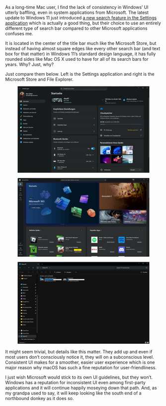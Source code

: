 As a long-time Mac user, I find the lack of consistency in Windows’ UI utterly baffling, even in system applications from Microsoft. The latest update to Windows 11 just introduced [a new search feature in the Settings application](https://www.neowin.net/news/windows-11-gets-an-important-taskbar-update-and-more-in-the-latest-builds/) which is actually a good thing, but their choice to use an entirely different type of search bar compared to other Microsoft applications confuses me.

It is located in the center of the title bar much like the Microsoft Store, but instead of having almost square edges like every other search bar (and text box for that matter) in Windows 11’s standard design language, it has fully rounded sides like Mac OS X used to have for all of its search bars for years. Why? Just, why?

Just compare them below. Left is the Settings application and right is the Microsoft Store and File Explorer.

<figure><a href="https://blog.alexseifert.com/?attachment_id=9400"><img decoding="async" alt="Windows 11 Settings" data-height="932" data-id="9400" data-link="https://blog.alexseifert.com/?attachment_id=9400" data-url="https://blog.alexseifert.com/wp-content/uploads/2025/07/Screenshot-2025-07-29-222345-1024x672.png" data-width="1421" src="Screenshot-2025-07-29-222345-1024x672.png" data-amp-layout="responsive"></a></figure>

<figure><a href="https://blog.alexseifert.com/?attachment_id=9398"><img decoding="async" alt="The Microsoft Store on Windows 11" data-height="1018" data-id="9398" data-link="https://blog.alexseifert.com/?attachment_id=9398" data-url="https://blog.alexseifert.com/wp-content/uploads/2025/07/Screenshot-2025-07-29-222404-1024x610.png" data-width="1709" src="Screenshot-2025-07-29-222404-1024x610.png" data-amp-layout="responsive"></a></figure>

<figure><a href="https://blog.alexseifert.com/?attachment_id=9399"><img decoding="async" alt="File Explorer on Windows 11" data-height="906" data-id="9399" data-link="https://blog.alexseifert.com/?attachment_id=9399" data-url="https://blog.alexseifert.com/wp-content/uploads/2025/07/Screenshot-2025-07-29-222331-1024x635.png" data-width="1462" src="Screenshot-2025-07-29-222331-1024x635.png" data-amp-layout="responsive"></a></figure>

It might seem trivial, but details like this matter. They add up and even if most users don’t consciously notice it, they will on a subconscious level. Consistent UI makes for a smoother, easier user experience which is one major reason why macOS has such a fine reputation for user-friendliness.

I just wish Microsoft would stick to its own UI guidelines, but they won’t. Windows has a reputation for inconsistent UI even among first-party applications and it will continue happily moseying down that path. And, as my grandpa used to say, it will keep looking like the south end of a northbound donkey as it does so.
